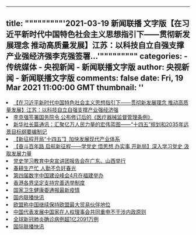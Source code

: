 
---
title: """""""""'2021-03-19 新闻联播 文字版【在习近平新时代中国特色社会主义思想指引下——贯彻新发展理念 推动高质量发展】江苏：以科技自立自强支撑产业强经济强李克强签署...'"""""""""
categories: 
    - 传统媒体
    - 央视新闻 - 新闻联播文字版
author: 央视新闻 - 新闻联播文字版
comments: false
date: Fri, 19 Mar 2021 11:00:00 GMT
thumbnail: ''
---

<div>   
<li><a target="_blank" href="https://cn.govopendata.com/xinwenlianbo/20210319/#232100">【在习近平新时代中国特色社会主义思想指引下——贯彻新发展理念 推动高质量发展】江苏：以科技自立自强支撑产业强经济强</a></li><li><a target="_blank" href="https://cn.govopendata.com/xinwenlianbo/20210319/#232101">李克强签署国务院令 公布修订后的《医疗器械监督管理条例》</a></li><li><a target="_blank" href="https://cn.govopendata.com/xinwenlianbo/20210319/#232102">新华社长篇通讯：汇聚亿万人民力量的宏伟蓝图——“十四五”规划和2035年远景目标纲要编制记</a></li><li><a target="_blank" href="https://cn.govopendata.com/xinwenlianbo/20210319/#232103">【新征程开局“十四五”】加快发展现代产业体系</a></li><li><a target="_blank" href="https://cn.govopendata.com/xinwenlianbo/20210319/#232104">【奋斗百年路 启航新征程——学党史 悟思想 办实事 开新局】深入学习党史 汲取发展力量</a></li><li><a target="_blank" href="https://cn.govopendata.com/xinwenlianbo/20210319/#232105">党史学习教育中央宣讲团报告会在广东、山西举行</a></li><li><a target="_blank" href="https://cn.govopendata.com/xinwenlianbo/20210319/#232106">春耕生产忙 人勤不负好春光</a></li><li><a target="_blank" href="https://cn.govopendata.com/xinwenlianbo/20210319/#232107">第四届数字中国建设峰会4月在福建举办</a></li><li><a target="_blank" href="https://cn.govopendata.com/xinwenlianbo/20210319/#232108">香港各界坚定支持完善选举制度</a></li><li><a target="_blank" href="https://cn.govopendata.com/xinwenlianbo/20210319/#232109">国家卫生健康委通报最新疫情</a></li><li><a target="_blank" href="https://cn.govopendata.com/xinwenlianbo/20210319/#232110">国内联播快讯</a></li><li><a target="_blank" href="https://cn.govopendata.com/xinwenlianbo/20210319/#232111">欧盟称中国继续保持欧盟最大贸易伙伴地位</a></li><li><a target="_blank" href="https://cn.govopendata.com/xinwenlianbo/20210319/#232112">中国代表发展中国家在人权理事会共同重申不干涉内政原则</a></li><li><a target="_blank" href="https://cn.govopendata.com/xinwenlianbo/20210319/#232113">全球新冠肺炎确诊病例超1亿2091万例</a></li><li><a target="_blank" href="https://cn.govopendata.com/xinwenlianbo/20210319/#232114">国际联播快讯</a></li>  
</div>
            